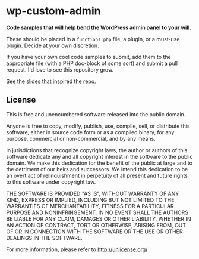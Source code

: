wp-custom-admin
===

**Code samples that will help bend the WordPress admin panel to your will.**

These should be placed in a `functions.php` file, a plugin, or a must-use plugin. Decide at your own discretion.

If you have your own cool code samples to submit, add them to the appropriate file (with a PHP doc-block of some sort) and submit a pull request. I'd love to see this repository grow.

[See the slides that inspired the repo.](https://speakerdeck.com/chrisvanpatten/developing-a-client-focused-admin-panel)

License
---

This is free and unencumbered software released into the public domain.

Anyone is free to copy, modify, publish, use, compile, sell, or
distribute this software, either in source code form or as a compiled
binary, for any purpose, commercial or non-commercial, and by any
means.

In jurisdictions that recognize copyright laws, the author or authors
of this software dedicate any and all copyright interest in the
software to the public domain. We make this dedication for the benefit
of the public at large and to the detriment of our heirs and
successors. We intend this dedication to be an overt act of
relinquishment in perpetuity of all present and future rights to this
software under copyright law.

THE SOFTWARE IS PROVIDED "AS IS", WITHOUT WARRANTY OF ANY KIND,
EXPRESS OR IMPLIED, INCLUDING BUT NOT LIMITED TO THE WARRANTIES OF
MERCHANTABILITY, FITNESS FOR A PARTICULAR PURPOSE AND NONINFRINGEMENT.
IN NO EVENT SHALL THE AUTHORS BE LIABLE FOR ANY CLAIM, DAMAGES OR
OTHER LIABILITY, WHETHER IN AN ACTION OF CONTRACT, TORT OR OTHERWISE,
ARISING FROM, OUT OF OR IN CONNECTION WITH THE SOFTWARE OR THE USE OR
OTHER DEALINGS IN THE SOFTWARE.

For more information, please refer to <http://unlicense.org/>
